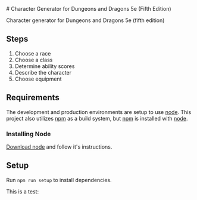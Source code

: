 <link rel="stylesheet" href="http://code.ionicframework.com/ionicons/2.0.1/css/ionicons.min.css">
# Character Generator for Dungeons and Dragons 5e (Fifth Edition)

Character generator for Dungeons and Dragons 5e (fifth edition)

## Steps

1. Choose a race
2. Choose a class
3. Determine ability scores
4. Describe the character
5. Choose equipment

## Requirements

The development and production environments are setup to use [node](http://nodejs.org/). This project also utilizes [npm](https://npmjs.org/) as a build system, but [npm](https://npmjs.org/) is installed with [node](http://nodejs.org/).

### Installing Node

[Download node](http://nodejs.org/download/) and follow it's instructions.

## Setup

Run `npm run setup` to install dependencies.

This is a test: <i aria-hidden="true" class="icon ion-social-octocat"></i>
